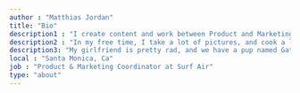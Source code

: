```yaml
---
author : "Matthias Jordan"
title: "Bio"
description1 : "I create content and work between Product and Marketing at Surf Air. My background includes a BA in Photography from Brooks Institute, traditional design, and some front-end chops."
description2 : "In my free time, I take a lot of pictures, and cook a lot of food. Sometimes the two coincide, and I end up with a new post over on C Breezy. If it's the summer, I can usually be found near the beach or manning a grill."
description3: "My girlfriend is pretty rad, and we have a pup named Gatsby - a mini Aussie Shep who does his darnedest to terrorize every squirrel in existence. It's a serious job, and someone has to do it."
local : "Santa Monica, Ca"
job : "Product & Marketing Coordinator at Surf Air"
type: "about"
---
```

